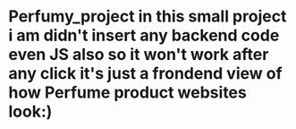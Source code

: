 # Perfumy_project in this small project i am didn't insert any backend code even JS also so it won't work after any click it's just a frondend view of how Perfume product websites look:)

